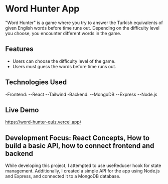 # Word Hunter App

"Word Hunter" is a game where you try to answer the Turkish equivalents of given English words before time runs out. Depending on the difficulty level you choose, you encounter different words in the game.

## Features

- Users can choose the difficulty level of the game.
- Users must guess the words before time runs out.

## Technologies Used

-Frontend:
--React
--Tailwind
-Backend:
--MongoDB
--Express
--Node.js

## Live Demo

https://word-hunter-quiz.vercel.app/

## Development Focus: React Concepts, How to build a basic API, how to connect frontend and backend

While developing this project, I attempted to use useReducer hook for state management. Additionally, I created a simple API for the app using Node.js and Express, and connected it to a MongoDB database.
